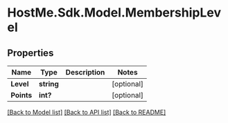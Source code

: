 # HostMe.Sdk.Model.MembershipLevel
## Properties

Name | Type | Description | Notes
------------ | ------------- | ------------- | -------------
**Level** | **string** |  | [optional] 
**Points** | **int?** |  | [optional] 

[[Back to Model list]](../README.md#documentation-for-models) [[Back to API list]](../README.md#documentation-for-api-endpoints) [[Back to README]](../README.md)


